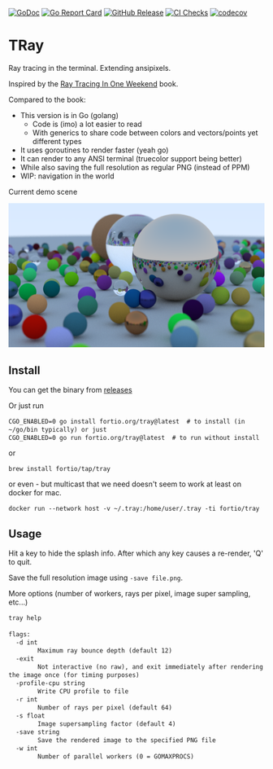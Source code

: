 [![GoDoc](https://godoc.org/fortio.org/tray?status.svg)](https://pkg.go.dev/fortio.org/tray)
[![Go Report Card](https://goreportcard.com/badge/fortio.org/tray)](https://goreportcard.com/report/fortio.org/tray)
[![GitHub Release](https://img.shields.io/github/release/fortio/tray.svg?style=flat)](https://github.com/fortio/tray/releases/)
[![CI Checks](https://github.com/fortio/tray/actions/workflows/include.yml/badge.svg)](https://github.com/fortio/tray/actions/workflows/include.yml)
[![codecov](https://codecov.io/github/fortio/tray/graph/badge.svg?token=Yx6QaeQr1b)](https://codecov.io/github/fortio/tray)

# TRay

Ray tracing in the terminal. Extending ansipixels.

Inspired by the [Ray Tracing In One Weekend](https://raytracing.github.io/books/RayTracingInOneWeekend.html) book.

Compared to the book:
- This version is in Go (golang)
  - Code is (imo) a lot easier to read
  - With generics to share code between colors and vectors/points yet different types
- It uses goroutines to render faster (yeah go)
- It can render to any ANSI terminal (truecolor support being better)
- While also saving the full resolution as regular PNG (instead of PPM)
- WIP: navigation in the world

Current demo scene

![Example](example.png)


## Install
You can get the binary from [releases](https://github.com/fortio/tray/releases)

Or just run
```
CGO_ENABLED=0 go install fortio.org/tray@latest  # to install (in ~/go/bin typically) or just
CGO_ENABLED=0 go run fortio.org/tray@latest  # to run without install
```

or
```
brew install fortio/tap/tray
```

or even - but multicast that we need doesn't seem to work at least on docker for mac.
```
docker run --network host -v ~/.tray:/home/user/.tray -ti fortio/tray
```


## Usage

Hit a key to hide the splash info. After which any key causes a re-render, 'Q' to quit.

Save the full resolution image using `-save file.png`.

More options (number of workers, rays per pixel, image super sampling, etc...)
```
tray help

flags:
  -d int
    	Maximum ray bounce depth (default 12)
  -exit
    	Not interactive (no raw), and exit immediately after rendering the image once (for timing purposes)
  -profile-cpu string
    	Write CPU profile to file
  -r int
    	Number of rays per pixel (default 64)
  -s float
    	Image supersampling factor (default 4)
  -save string
    	Save the rendered image to the specified PNG file
  -w int
    	Number of parallel workers (0 = GOMAXPROCS)
```
